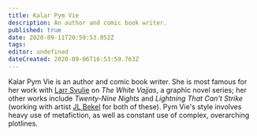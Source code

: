 ```yaml
---
title: Kalar Pym Vie
description: An author and comic book writer.
published: true
date: 2020-09-11T20:59:53.052Z
tags: 
editor: undefined
dateCreated: 2020-09-06T16:53:59.763Z
---
```


Kalar Pym Vie is an author and comic book writer. She is most famous for her work with [Larr Svulie](/pop-culture-figures/larr_svulie "wikilink") on *The White Vajjas*, a graphic novel series; her other works include *Twenty-Nine Nights* and *Lightning That Can't Strike* (working with artist [JL Bekel](/pop-culture-figures/jl_bekel "wikilink") for both of these). Pym Vie's style involves heavy use of metafiction, as well as constant use of complex, overarching plotlines.